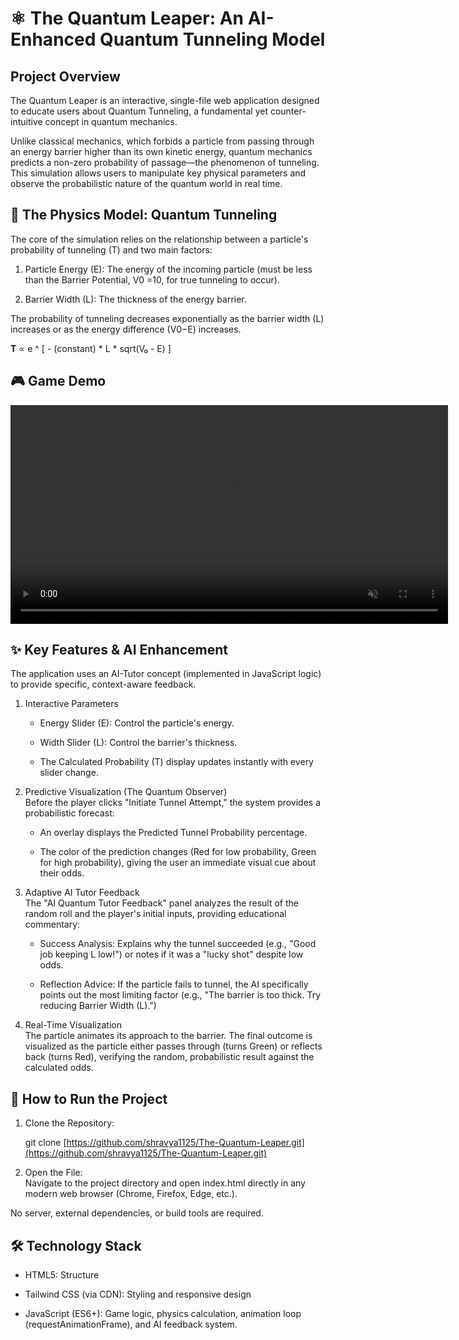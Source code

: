 # ⚛️ The Quantum Leaper: An AI-Enhanced Quantum Tunneling Model  

## Project Overview  
The Quantum Leaper is an interactive, single-file web application designed to educate users about Quantum Tunneling, a fundamental yet counter-intuitive concept in quantum mechanics.  

Unlike classical mechanics, which forbids a particle from passing through an energy barrier higher than its own kinetic energy, quantum mechanics predicts a non-zero probability of passage—the phenomenon of tunneling. This simulation allows users to manipulate key physical parameters and observe the probabilistic nature of the quantum world in real time.   

## 🔬 The Physics Model: Quantum Tunneling  
The core of the simulation relies on the relationship between a particle's probability of tunneling (T) and two main factors:  

1. Particle Energy (E): The energy of the incoming particle (must be less than the Barrier Potential, V0 =10, for true tunneling to occur).  

2. Barrier Width (L): The thickness of the energy barrier.  

The probability of tunneling decreases exponentially as the barrier width (L) increases or as the energy difference (V0−E) increases.  

**T** ∝ e ^ [ - (constant) \* L \* sqrt(V₀ - E) ]
​

## 🎮 Game Demo  
<video src="https://github.com/shravya1125/The-Quantum-Leaper/blob/af163d922eadde0c34a5315d25dd57d7da10eeda/assets/The%20Quantum%20Leaper%20-%20Google%20Chrome%202025-09-26%2023-46-10.mp4" width="700" autoplay loop muted controls></video>



## ✨ Key Features & AI Enhancement
The application uses an AI-Tutor concept (implemented in JavaScript logic) to provide specific, context-aware feedback.  

1. Interactive Parameters  
   - Energy Slider (E): Control the particle's energy.  

   - Width Slider (L): Control the barrier's thickness.  

   - The Calculated Probability (T) display updates instantly with every slider change.  

2. Predictive Visualization (The Quantum Observer)  
Before the player clicks "Initiate Tunnel Attempt," the system provides a probabilistic forecast:  

   - An overlay displays the Predicted Tunnel Probability percentage.  

   - The color of the prediction changes (Red for low probability, Green for high probability), giving the user an immediate visual cue about their odds.  

3. Adaptive AI Tutor Feedback  
The "AI Quantum Tutor Feedback" panel analyzes the result of the random roll and the player's initial inputs, providing educational commentary:  

   - Success Analysis: Explains why the tunnel succeeded (e.g., "Good job keeping L low!") or notes if it was a "lucky shot" despite low odds.  

   - Reflection Advice: If the particle fails to tunnel, the AI specifically points out the most limiting factor (e.g., "The barrier is too thick. Try reducing Barrier Width (L).")  

4. Real-Time Visualization  
The particle animates its approach to the barrier. The final outcome is visualized as the particle either passes through (turns Green) or reflects back (turns Red), verifying the random, probabilistic result against the calculated odds.  

## 🚀 How to Run the Project  

1. Clone the Repository:  

   git clone [https://github.com/shravya1125/The-Quantum-Leaper.git](https://github.com/shravya1125/The-Quantum-Leaper.git)

2. Open the File:  
Navigate to the project directory and open index.html directly in any modern web browser (Chrome, Firefox, Edge, etc.).  

No server, external dependencies, or build tools are required.  

## 🛠️ Technology Stack
- HTML5: Structure  

- Tailwind CSS (via CDN): Styling and responsive design  

- JavaScript (ES6+): Game logic, physics calculation, animation loop (requestAnimationFrame), and AI feedback system.
